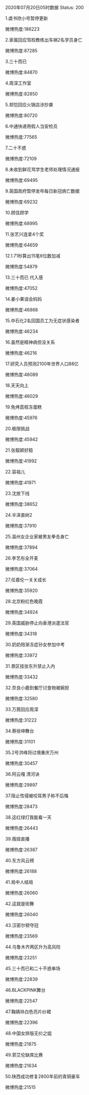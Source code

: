 2020年07月20日05时数据
Status: 200

1.虞书欣小号暂停更新

微博热度:186223

2.家属回应驾校教练出车祸2名学员身亡

微博热度:87285

3.三十而已

微博热度:84870

4.周深工作室

微博热度:82850

5.郑恺回应火锅店涉抄袭

微博热度:80720

6.中通快递用假人当安检员

微博热度:77565

7.二十不惑

微博热度:72109

8.未收到鲜花骂学生老师处理情况通报

微博热度:69495

9.英国政府暂停发布每日新冠病亡数据

微博热度:69232

10.顾佳顾学

微博热度:68995

11.张艺兴连拿4个奖

微博热度:64659

12.1.71秒算出15笔6位数加减

微博热度:54879

13.三十而已 代入感

微博热度:47052

14.姜小果误会妈妈

微博热度:46868

15.中石化2名回国员工为无症状感染者

微博热度:46234

16.虽然是精神病但没关系

微博热度:46216

17.研究人员预测2100年世界人口88亿

微博热度:46089

18.天天向上

微博热度:46029

19.免烤荔枝冻蛋糕

微博热度:45976

20.极限挑战

微博热度:45942

21.张靓颖好稳

微博热度:41992

22.容祖儿

微博热度:41971

23.沈放下线

微博热度:38652

24.半泽直树2

微博热度:37910

25.温州女企业家被男友拳击身亡

微博热度:37894

26.李艺彤全开麦

微博热度:37064

27.任嘉伦一关关成长

微博热度:35920

28.北京粉红色晚霞

微博热度:34924

29.英国威胁停止向香港派遣法官

微博热度:34318

30.奶奶陪渐冻症孙女参加中考

微博热度:33972

31.景区挂张东升禁止入内

微博热度:33432

32.奈良小鹿到餐厅讨食物被婉拒

微博热度:32580

33.万茜回应周深

微博热度:31222

34.蔡徐坤舞台

微博热度:31101

35.2号洪峰将过境重庆万州

微博热度:30457

36.阿云嘎 清河诀

微博热度:29897

37.阻止性侵被咬耳男子称不后悔

微博热度:28473

38.这红绿灯我能看一天

微博热度:26443

39.薇娅直播

微博热度:26387

40.东方风云榜

微博热度:26188

41.局中人结局

微博热度:26060

42.这就是街舞

微博热度:26040

43.汉密尔顿夺冠

微博热度:23569

44.乌鲁木齐两区升为高风险

微博热度:23251

45.三十而已和二十不惑串场

微博热度:22839

46.BLACKPINK舞台

微博热度:22547

47.鞠婧祎白色亮片纱裙

微博热度:22396

48.中国女排版无价之姐

微博热度:21875

49.郭艾伦缺席比赛

微博热度:21634

50.陕西成功修复2800年前的青铜豪车

微博热度:21515


